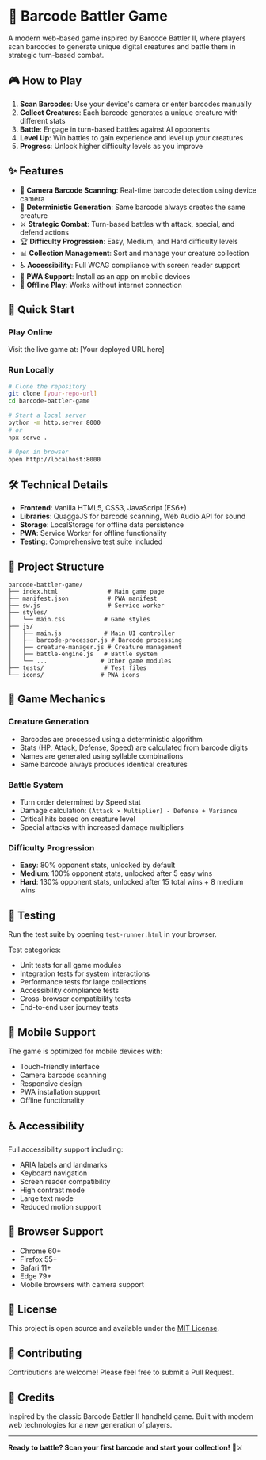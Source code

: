 # 📱 Barcode Battler Game

A modern web-based game inspired by Barcode Battler II, where players scan barcodes to generate unique digital creatures and battle them in strategic turn-based combat.

## 🎮 How to Play

1. **Scan Barcodes**: Use your device's camera or enter barcodes manually
2. **Collect Creatures**: Each barcode generates a unique creature with different stats
3. **Battle**: Engage in turn-based battles against AI opponents
4. **Level Up**: Win battles to gain experience and level up your creatures
5. **Progress**: Unlock higher difficulty levels as you improve

## ✨ Features

- 📱 **Camera Barcode Scanning**: Real-time barcode detection using device camera
- 🎯 **Deterministic Generation**: Same barcode always creates the same creature
- ⚔️ **Strategic Combat**: Turn-based battles with attack, special, and defend actions
- 🏆 **Difficulty Progression**: Easy, Medium, and Hard difficulty levels
- 📊 **Collection Management**: Sort and manage your creature collection
- ♿ **Accessibility**: Full WCAG compliance with screen reader support
- 📱 **PWA Support**: Install as an app on mobile devices
- 🔄 **Offline Play**: Works without internet connection

## 🚀 Quick Start

### Play Online
Visit the live game at: [Your deployed URL here]

### Run Locally
```bash
# Clone the repository
git clone [your-repo-url]
cd barcode-battler-game

# Start a local server
python -m http.server 8000
# or
npx serve .

# Open in browser
open http://localhost:8000
```

## 🛠️ Technical Details

- **Frontend**: Vanilla HTML5, CSS3, JavaScript (ES6+)
- **Libraries**: QuaggaJS for barcode scanning, Web Audio API for sound
- **Storage**: LocalStorage for offline data persistence
- **PWA**: Service Worker for offline functionality
- **Testing**: Comprehensive test suite included

## 📁 Project Structure

```
barcode-battler-game/
├── index.html              # Main game page
├── manifest.json           # PWA manifest
├── sw.js                   # Service worker
├── styles/
│   └── main.css           # Game styles
├── js/
│   ├── main.js            # Main UI controller
│   ├── barcode-processor.js # Barcode processing
│   ├── creature-manager.js # Creature management
│   ├── battle-engine.js   # Battle system
│   └── ...               # Other game modules
├── tests/                 # Test files
└── icons/                # PWA icons
```

## 🎯 Game Mechanics

### Creature Generation
- Barcodes are processed using a deterministic algorithm
- Stats (HP, Attack, Defense, Speed) are calculated from barcode digits
- Names are generated using syllable combinations
- Same barcode always produces identical creatures

### Battle System
- Turn order determined by Speed stat
- Damage calculation: `(Attack × Multiplier) - Defense + Variance`
- Critical hits based on creature level
- Special attacks with increased damage multipliers

### Difficulty Progression
- **Easy**: 80% opponent stats, unlocked by default
- **Medium**: 100% opponent stats, unlocked after 5 easy wins
- **Hard**: 130% opponent stats, unlocked after 15 total wins + 8 medium wins

## 🧪 Testing

Run the test suite by opening `test-runner.html` in your browser.

Test categories:
- Unit tests for all game modules
- Integration tests for system interactions
- Performance tests for large collections
- Accessibility compliance tests
- Cross-browser compatibility tests
- End-to-end user journey tests

## 📱 Mobile Support

The game is optimized for mobile devices with:
- Touch-friendly interface
- Camera barcode scanning
- Responsive design
- PWA installation support
- Offline functionality

## ♿ Accessibility

Full accessibility support including:
- ARIA labels and landmarks
- Keyboard navigation
- Screen reader compatibility
- High contrast mode
- Large text mode
- Reduced motion support

## 🔧 Browser Support

- Chrome 60+
- Firefox 55+
- Safari 11+
- Edge 79+
- Mobile browsers with camera support

## 📄 License

This project is open source and available under the [MIT License](LICENSE).

## 🤝 Contributing

Contributions are welcome! Please feel free to submit a Pull Request.

## 🎉 Credits

Inspired by the classic Barcode Battler II handheld game.
Built with modern web technologies for a new generation of players.

---

**Ready to battle? Scan your first barcode and start your collection!** 📱⚔️